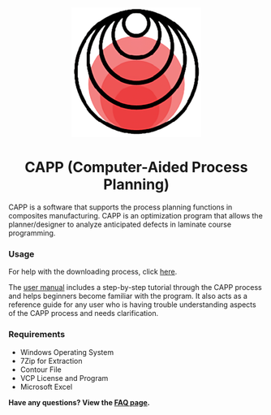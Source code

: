 <p align="center">
<img src=assets/CAPP_LOGO.png>
<h1 align="center">CAPP (Computer-Aided Process Planning)</h1>

CAPP is a software that supports the process planning functions in composites manufacturing. CAPP is an optimization program that allows the planner/designer to analyze anticipated defects in laminate course programming. 


### **Usage**

For help with the downloading process, click [here](https://github.com/neXtMcNAIR/CAPP/wiki/Download-and-Installation).

The [user manual](https://github.com/neXtMcNAIR/CAPP/wiki/Ply-Models) includes a step-by-step tutorial through the CAPP process and helps beginners become familiar with the program. It also acts as a reference guide for any user who is having trouble understanding aspects of the CAPP process and needs clarification.


### **Requirements**
- Windows Operating System
- 7Zip for Extraction
- Contour File
- VCP License and Program
- Microsoft Excel

**Have any questions? View the [FAQ page](https://github.com/neXtMcNAIR/CAPP/wiki/FAQ).**
